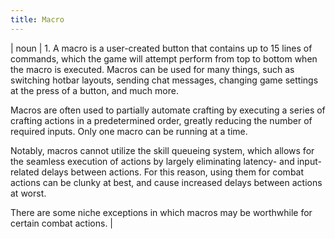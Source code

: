 ```yaml
---
title: Macro
---
```

| noun | 1.  	A macro is a user-created button that contains up to 15 lines of commands, which the game will attempt perform from top to bottom when the macro is executed. Macros can be used for many things, such as switching hotbar layouts, sending chat messages, changing game settings at the press of a button, and much more. 

Macros are often used to partially automate crafting by executing a series of crafting actions in a predetermined order, greatly reducing the number of required inputs. Only one macro can be running at a time. 

Notably, macros cannot utilize the skill queueing system, which allows for the seamless execution of actions by largely eliminating latency- and input-related delays between actions. For this reason, using them for combat actions can be clunky at best, and cause increased delays between actions at worst. 

There are some niche exceptions in which macros may be worthwhile for certain combat actions.	|